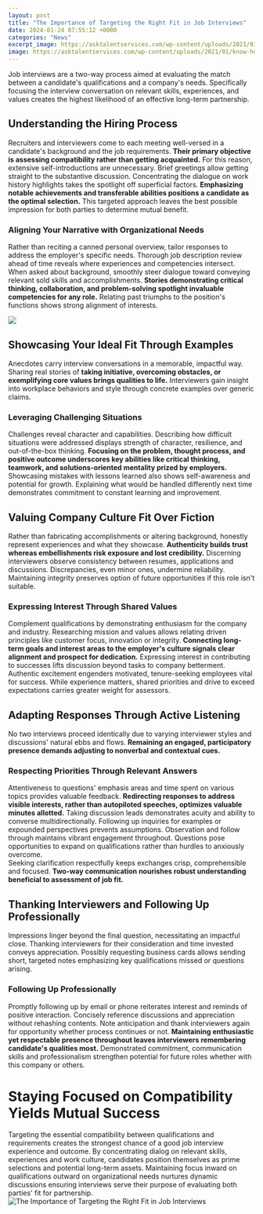 ```yaml
---
layout: post
title: "The Importance of Targeting the Right Fit in Job Interviews"
date: 2024-01-24 07:55:12 +0000
categories: "News"
excerpt_image: https://asktalentservices.com/wp-content/uploads/2021/01/know-how-to-be-a-perfect-job-fit-1024x768.jpg
image: https://asktalentservices.com/wp-content/uploads/2021/01/know-how-to-be-a-perfect-job-fit-1024x768.jpg
---
```


Job interviews are a two-way process aimed at evaluating the match between a candidate's qualifications and a company's needs. Specifically focusing the interview conversation on relevant skills, experiences, and values creates the highest likelihood of an effective long-term partnership.
## Understanding the Hiring Process 
Recruiters and interviewers come to each meeting well-versed in a candidate's background and the job requirements. **Their primary objective is assessing compatibility rather than getting acquainted.** For this reason, extensive self-introductions are unnecessary. Brief greetings allow getting straight to the substantive discussion. 
Concentrating the dialogue on work history highlights takes the spotlight off superficial factors. **Emphasizing notable achievements and transferable abilities positions a candidate as the optimal selection.** This targeted approach leaves the best possible impression for both parties to determine mutual benefit.
### Aligning Your Narrative with Organizational Needs
Rather than reciting a canned personal overview, tailor responses to address the employer's specific needs. Thorough job description review ahead of time reveals where experiences and competencies intersect. 
When asked about background, smoothly steer dialogue toward conveying relevant sold skills and accomplishments. **Stories demonstrating critical thinking, collaboration, and problem-solving spotlight invaluable competencies for any role.** Relating past triumphs to the position's functions shows strong alignment of interests.

![](https://online.wharton.upenn.edu/wp-content/uploads/Job-seeker-during-an-interview-facing-three-interviewers.jpg)
## Showcasing Your Ideal Fit Through Examples  
Anecdotes carry interview conversations in a memorable, impactful way. Sharing real stories of **taking initiative, overcoming obstacles, or exemplifying core values brings qualities to life.** Interviewers gain insight into workplace behaviors and style through concrete examples over generic claims.
### Leveraging Challenging Situations  
Challenges reveal character and capabilities. Describing how difficult situations were addressed displays strength of character, resilience, and out-of-the-box thinking. **Focusing on the problem, thought process, and positive outcome underscores key abilities like critical thinking, teamwork, and solutions-oriented mentality prized by employers.**  
Showcasing mistakes with lessons learned also shows self-awareness and potential for growth. Explaining what would be handled differently next time demonstrates commitment to constant learning and improvement.
## Valuing Company Culture Fit Over Fiction 
Rather than fabricating accomplishments or altering background, honestly represent experiences and what they showcase. **Authenticity builds trust whereas embellishments risk exposure and lost credibility.** 
Discerning interviewers observe consistency between resumes, applications and discussions. Discrepancies, even minor ones, undermine reliability. Maintaining integrity preserves option of future opportunities if this role isn't suitable.
### Expressing Interest Through Shared Values 
Complement qualifications by demonstrating enthusiasm for the company and industry. Researching mission and values allows relating driven principles like customer focus, innovation or integrity. **Connecting long-term goals and interest areas to the employer's culture signals clear alignment and prospect for dedication.** Expressing interest in contributing to successes lifts discussion beyond tasks to company betterment.  
Authentic excitement engenders motivated, tenure-seeking employees vital for success. While experience matters, shared priorities and drive to exceed expectations carries greater weight for assessors.
## Adapting Responses Through Active Listening
No two interviews proceed identically due to varying interviewer styles and discussions' natural ebbs and flows. **Remaining an engaged, participatory presence demands adjusting to nonverbal and contextual cues.**
### Respecting Priorities Through Relevant Answers  
Attentiveness to questions' emphasis areas and time spent on various topics provides valuable feedback. **Redirecting responses to address visible interests, rather than autopiloted speeches, optimizes valuable minutes allotted.** Taking discussion leads demonstrates acuity and ability to converse multidirectionally.
Following up inquiries for examples or expounded perspectives prevents assumptions. Observation and follow through maintains vibrant engagement throughout. Questions pose opportunities to expand on qualifications rather than hurdles to anxiously overcome.  
Seeking clarification respectfully keeps exchanges crisp, comprehensible and focused. **Two-way communication nourishes robust understanding beneficial to assessment of job fit.**
## Thanking Interviewers and Following Up Professionally
Impressions linger beyond the final question, necessitating an impactful close. Thanking interviewers for their consideration and time invested conveys appreciation. Possibly requesting business cards allows sending short, targeted notes emphasizing key qualifications missed or questions arising.
### Following Up Professionally 
Promptly following up by email or phone reiterates interest and reminds of positive interaction. Concisely reference discussions and appreciation without rehashing contents. Note anticipation and thank interviewers again for opportunity whether process continues or not.
**Maintaining enthusiastic yet respectable presence throughout leaves interviewers remembering candidate's qualities most.** Demonstrated commitment, communication skills and professionalism strengthen potential for future roles whether with this company or others.
# Staying Focused on Compatibility Yields Mutual Success 
Targeting the essential compatibility between qualifications and requirements creates the strongest chance of a good job interview experience and outcome. By concentrating dialog on relevant skills, experiences and work culture, candidates position themselves as prime selections and potential long-term assets. Maintaining focus inward on qualifications outward on organizational needs nurtures dynamic discussions ensuring interviews serve their purpose of evaluating both parties' fit for partnership.
![The Importance of Targeting the Right Fit in Job Interviews](https://asktalentservices.com/wp-content/uploads/2021/01/know-how-to-be-a-perfect-job-fit-1024x768.jpg)